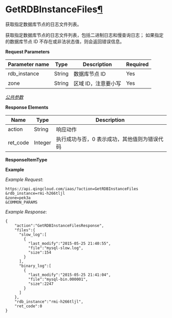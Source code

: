 ---
---

# GetRDBInstanceFiles[¶](#getrdbinstancefiles "永久链接至标题")

获取指定数据库节点的日志文件列表。

获取指定数据库节点的日志文件列表，包括二进制日志和慢查询日志； 如果指定的数据库节点 ID 不存在或非法状态值，则会返回错误信息。

**Request Parameters**

| Parameter name | Type | Description | Required |
| --- | --- | --- | --- |
| rdb_instance | String | 数据库节点 ID | Yes |
| zone | String | 区域 ID，注意要小写 | Yes |

[_公共参数_](../../common/parameters.html#api-common-parameters)

**Response Elements**

| Name | Type | Description |
| --- | --- | --- |
| action | String | 响应动作 |
| ret_code | Integer | 执行成功与否，0 表示成功，其他值则为错误代码 |

**ResponseItemType**

**Example**

_Example Request_:

```
https://api.qingcloud.com/iaas/?action=GetRDBInstanceFiles
&rdb_instance=rmi-h266tljl
&zone=pek3a
&COMMON_PARAMS
```

_Example Response_:

```
{
    "action":"GetRDBInstanceFilesResponse",
    "files":{
      "slow_log":[
        {
          "last_modify":"2015-05-25 21:40:55",
          "file":"mysql-slow.log",
          "size":154
        }
      ],
      "binary_log":[
        {
          "last_modify":"2015-05-25 21:41:04",
          "file":"mysql-bin.000001",
          "size":2247
        }
      ]
    },
    "rdb_instance":"rmi-h266tljl",
    "ret_code":0
}
```

